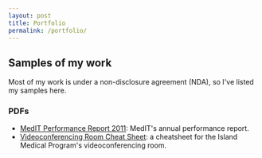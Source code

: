 ```yaml
---
layout: post
title: Portfolio
permalink: /portfolio/
---
```


## Samples of my work

Most of my work is under a non-disclosure agreement (NDA), so I've listed my samples here.

### PDFs

* [MedIT Performance Report 2011](krosa.github.io/assets/MedIT_PerformanceReport2011.pdf): MedIT's annual performance report.
* [Videoconferencing Room Cheat Sheet](krosa.github.io/assets/cheatsheet_IslandMedicalProgram.pdf): a cheatsheet for the Island Medical Program's videoconferencing room.
